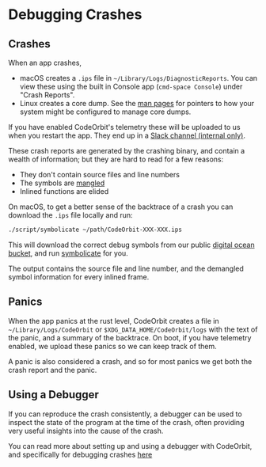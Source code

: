 ﻿# Debugging Crashes

## Crashes

When an app crashes,

- macOS creates a `.ips` file in `~/Library/Logs/DiagnosticReports`. You can view these using the built in Console app (`cmd-space Console`) under "Crash Reports".
- Linux creates a core dump. See the [man pages](https://man7.org/linux/man-pages/man5/core.5.html) for pointers to how your system might be configured to manage core dumps.

If you have enabled CodeOrbit's telemetry these will be uploaded to us when you restart the app. They end up in a [Slack channel (internal only)](https://CodeOrbit-industries.slack.com/archives/C04S6T1T7TQ).

These crash reports are generated by the crashing binary, and contain a wealth of information; but they are hard to read for a few reasons:

- They don't contain source files and line numbers
- The symbols are [mangled](https://doc.rust-lang.org/rustc/symbol-mangling/index.html)
- Inlined functions are elided

On macOS, to get a better sense of the backtrace of a crash you can download the `.ips` file locally and run:

```sh
./script/symbolicate ~/path/CodeOrbit-XXX-XXX.ips
```

This will download the correct debug symbols from our public [digital ocean bucket](https://CodeOrbit-debug-symbols.nyc3.digitaloceanspaces.com), and run [symbolicate](https://crates.io/crates/symbolicate) for you.

The output contains the source file and line number, and the demangled symbol information for every inlined frame.

## Panics

When the app panics at the rust level, CodeOrbit creates a file in `~/Library/Logs/CodeOrbit` or `$XDG_DATA_HOME/CodeOrbit/logs` with the text of the panic, and a summary of the backtrace. On boot, if you have telemetry enabled, we upload these panics so we can keep track of them.

A panic is also considered a crash, and so for most panics we get both the crash report and the panic.

## Using a Debugger

If you can reproduce the crash consistently, a debugger can be used to inspect the state of the program at the time of the crash, often providing very useful insights into the cause of the crash.

You can read more about setting up and using a debugger with CodeOrbit, and specifically for debugging crashes [here](./debuggers.md#debugging-panics-and-crashes)
